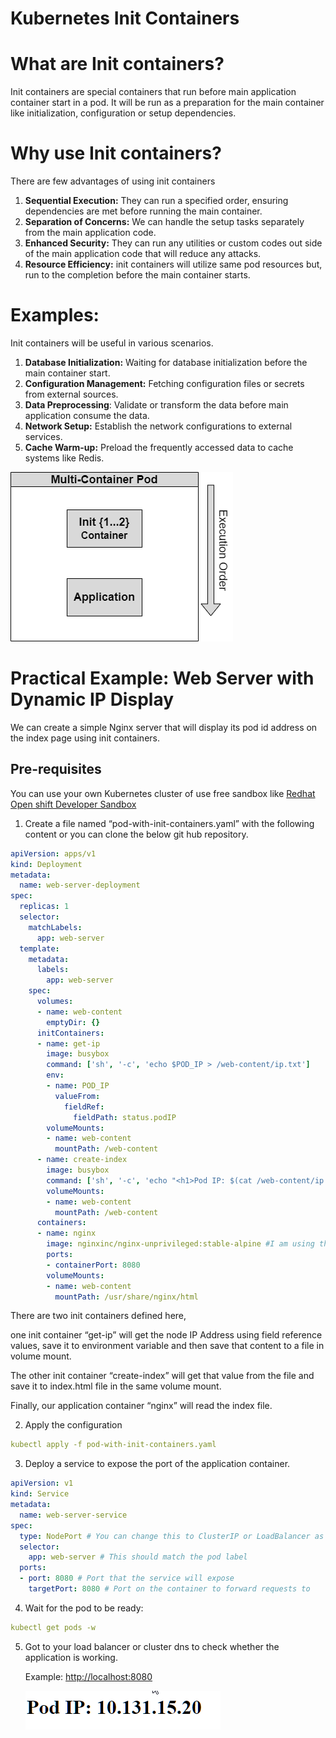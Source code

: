 # Kubernetes Init Containers

# What are Init containers?

Init containers are special containers that run before main application container start in a pod. It will be run as a preparation for the main container like initialization, configuration or setup dependencies.

# Why use Init containers?

There are few advantages of using init containers

1. **Sequential Execution:** They can run a specified order, ensuring dependencies are met before running the main container.
2. **Separation of Concerns:** We can handle the setup tasks separately from the main application code.
3. **Enhanced Security:** They can run any utilities or custom codes out side of the main application code that will reduce any attacks.
4. **Resource Efficiency:** init containers will utilize same pod resources but, run to the completion before the main container starts.

# Examples:

Init containers will be useful in various scenarios.

1. **Database Initialization:** Waiting for database initialization before the main container start.
2. **Configuration Management:** Fetching configuration files or secrets from external sources.
3. **Data Preprocessing**: Validate or transform the data before main application consume the data.
4. **Network Setup:** Establish the network configurations to external services.
5. **Cache Warm-up:** Preload the frequently accessed data to cache systems like Redis.

![init-containers-001.png](assets/init-containers-001.png)

# Practical Example: Web Server with Dynamic IP Display

We can create a simple Nginx server that will display its pod id address on the index page using init containers.

## Pre-requisites

You can use your own Kubernetes cluster of use free sandbox like [Redhat Open shift Developer Sandbox](https://developers.redhat.com/developer-sandbox)

1. Create a file named “pod-with-init-containers.yaml” with the following content or you can clone the below git hub repository.

```yaml
apiVersion: apps/v1
kind: Deployment
metadata:
  name: web-server-deployment
spec:
  replicas: 1
  selector:
    matchLabels:
      app: web-server
  template:
    metadata:
      labels:
        app: web-server
    spec:
      volumes:
      - name: web-content
        emptyDir: {}
      initContainers:
      - name: get-ip
        image: busybox
        command: ['sh', '-c', 'echo $POD_IP > /web-content/ip.txt']
        env:
        - name: POD_IP
          valueFrom:
            fieldRef:
              fieldPath: status.podIP
        volumeMounts:
        - name: web-content
          mountPath: /web-content
      - name: create-index
        image: busybox
        command: ['sh', '-c', 'echo "<h1>Pod IP: $(cat /web-content/ip.txt)</h1>" > /web-content/index.html']
        volumeMounts:
        - name: web-content
          mountPath: /web-content
      containers:
      - name: nginx
        image: nginxinc/nginx-unprivileged:stable-alpine #I am using the unprivileged image due to a limitation in Openshift cluster, You can use any nginx image.
        ports:
        - containerPort: 8080
        volumeMounts:
        - name: web-content
          mountPath: /usr/share/nginx/html
```

There are two init containers defined here, 

one init container “get-ip” will get the node IP Address using field reference values, save it to environment variable and then save that content to a file in volume mount.

The other init container “create-index” will get that value from the file and save it to index.html file in the same volume mount.

Finally, our application container “nginx” will read the index file. 

2. Apply the configuration

```yaml
kubectl apply -f pod-with-init-containers.yaml
```

3. Deploy a service to expose the port of the application container.

```yaml
apiVersion: v1
kind: Service
metadata:
  name: web-server-service
spec:
  type: NodePort # You can change this to ClusterIP or LoadBalancer as needed
  selector:
    app: web-server # This should match the pod label
  ports:
  - port: 8080 # Port that the service will expose
    targetPort: 8080 # Port on the container to forward requests to
```

4. Wait for the pod to be ready:

```yaml
kubectl get pods -w
```

5. Got to your load balancer or cluster dns to check whether the application is working.
    
    Example: [http://localhost:8080](http://localhost:8080/)
    
    ![image.png](assets/image.png)